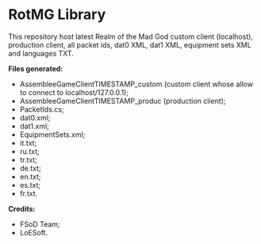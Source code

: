 # RotMG Library
This repository host latest Realm of the Mad God custom client (localhost), production client, all packet ids, dat0 XML, dat1 XML, equipment sets XML and languages TXT.

**Files generated:**
- AssembleeGameClientTIMESTAMP_custom (custom client whose allow to connect to localhost/127.0.0.1);
- AssembleeGameClientTIMESTAMP_produc (production client);
- PacketIds.cs;
- dat0.xml;
- dat1.xml;
- EquipmentSets.xml;
- it.txt;
- ru.txt;
- tr.txt;
- de.txt;
- en.txt;
- es.txt;
- fr.txt.

**Credits:**
- FSoD Team;
- LoESoft.
